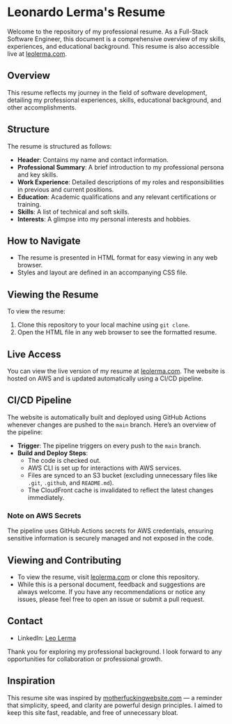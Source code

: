 # Leonardo Lerma's Resume

Welcome to the repository of my professional resume. As a Full-Stack Software Engineer, this document is a comprehensive overview of my skills, experiences, and educational background. This resume is also accessible live at [leolerma.com](https://leolerma.com).

## Overview

This resume reflects my journey in the field of software development, detailing my professional experiences, skills, educational background, and other accomplishments.

## Structure

The resume is structured as follows:

- **Header**: Contains my name and contact information.
- **Professional Summary**: A brief introduction to my professional persona and key skills.
- **Work Experience**: Detailed descriptions of my roles and responsibilities in previous and current positions.
- **Education**: Academic qualifications and any relevant certifications or training.
- **Skills**: A list of technical and soft skills.
- **Interests**: A glimpse into my personal interests and hobbies.

## How to Navigate

- The resume is presented in HTML format for easy viewing in any web browser.
- Styles and layout are defined in an accompanying CSS file.

## Viewing the Resume

To view the resume:

1. Clone this repository to your local machine using `git clone`.
2. Open the HTML file in any web browser to see the formatted resume.

## Live Access

You can view the live version of my resume at [leolerma.com](https://leolerma.com). The website is hosted on AWS and is updated automatically using a CI/CD pipeline.

## CI/CD Pipeline

The website is automatically built and deployed using GitHub Actions whenever changes are pushed to the `main` branch. Here’s an overview of the pipeline:

- **Trigger**: The pipeline triggers on every push to the `main` branch.
- **Build and Deploy Steps**:
  - The code is checked out.
  - AWS CLI is set up for interactions with AWS services.
  - Files are synced to an S3 bucket (excluding unnecessary files like `.git`, `.github`, and `README.md`).
  - The CloudFront cache is invalidated to reflect the latest changes immediately.

### Note on AWS Secrets
The pipeline uses GitHub Actions secrets for AWS credentials, ensuring sensitive information is securely managed and not exposed in the code.

## Viewing and Contributing

- To view the resume, visit [leolerma.com](https://leolerma.com) or clone this repository.
- While this is a personal document, feedback and suggestions are always welcome. If you have any recommendations or notice any issues, please feel free to open an issue or submit a pull request.

## Contact

- LinkedIn: [Leo Lerma](https://www.linkedin.com/in/leonardo-lerma/)

Thank you for exploring my professional background. I look forward to any opportunities for collaboration or professional growth.

## Inspiration

This resume site was inspired by [motherfuckingwebsite.com](motherfuckingwebsite.com) — a reminder that simplicity, speed, and clarity are powerful design principles. I aimed to keep this site fast, readable, and free of unnecessary bloat.
